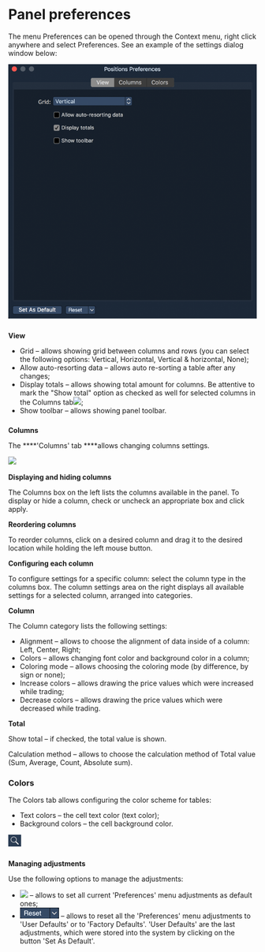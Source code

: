 # Panel preferences

The menu Preferences can be opened through the Context menu, right click anywhere and select Preferences. See an example of the settings dialog window below:

![](../../../.gitbook/assets/1%20%2833%29.png)

### 
**View**

* Grid – allows showing grid between columns and rows \(you can select the following options: Vertical, Horizontal, Vertical & horizontal, None\);
* Allow auto-resorting data – allows auto re-sorting a table after any changes; 
* Display totals – allows showing total amount for columns. Be attentive to mark the "Show total" option 
  as checked as well for selected columns in the Columns tab![](../../../.gitbook/assets/show-totals.png);
* Show toolbar – allows showing panel toolbar.

### 
**Columns** 

 The ****'Columns' tab ****allows changing columns settings.

![](../../../.gitbook/assets/quantity-small.png)


**Displaying and hiding columns**

The Columns box on the left lists the columns available in the panel. To display or hide a column, check or uncheck an appropriate box and click apply.

**Reordering columns**

To reorder columns, click on a desired column and drag it to the desired location while holding the left mouse button.

**Configuring each column**

To configure settings for a specific column: select the column type in the columns box. The column settings area on the right displays all available settings for a selected column, arranged into categories.

**Column**

The Column category lists the following settings:

* Alignment – allows to choose the alignment of data inside of a column: Left, Center, Right;
* Colors – allows changing font color and background color in a column;
* Coloring mode – allows choosing the coloring mode \(by difference, by sign or none\);
* Increase colors – allows drawing the price values which were increased while trading;
* Decrease colors – allows drawing the price values which were decreased while trading.


**Total**

Show total – if checked, the total value is shown.

Calculation method – allows to choose the calculation method of Total value \(Sum, Average, Count, Absolute sum\).

### **Colors**

The Colors tab allows configuring the color scheme for tables:

* Text colors – the cell text color \(text color\);
* Background colors – the cell background color.

![](../../../.gitbook/assets/3.png)

### 
**Managing adjustments**

Use the following options to manage the adjustments:

* ![](../../../.gitbook/assets/set-as-default.png)
  – allows to set all current 'Preferences' menu adjustments as default ones;
* ![](../../../.gitbook/assets/reset%20%282%29.png)
  – allows to reset all the 'Preferences' menu adjustments to 'User Defaults' or to 'Factory Defaults'. 'User Defaults' are the last adjustments, which were stored into the system by clicking on the button 'Set As Default'.

